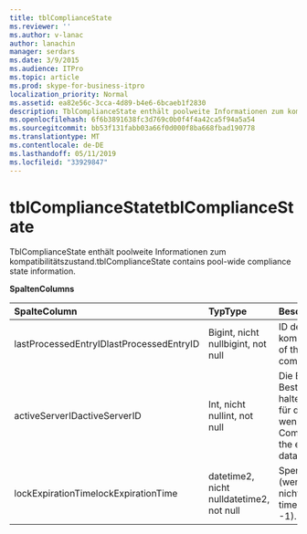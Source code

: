 ```yaml
---
title: tblComplianceState
ms.reviewer: ''
ms.author: v-lanac
author: lanachin
manager: serdars
ms.date: 3/9/2015
ms.audience: ITPro
ms.topic: article
ms.prod: skype-for-business-itpro
localization_priority: Normal
ms.assetid: ea82e56c-3cca-4d89-b4e6-6bcaeb1f2830
description: TblComplianceState enthält poolweite Informationen zum kompatibilitätszustand.
ms.openlocfilehash: 6f6b3891638fc3d769c0b0f4f4a42ca5f94a5a54
ms.sourcegitcommit: bb53f131fabb03a66f0d000f8ba668fbad190778
ms.translationtype: MT
ms.contentlocale: de-DE
ms.lasthandoff: 05/11/2019
ms.locfileid: "33929847"
---
```

# <a name="tblcompliancestate"></a><span data-ttu-id="50f34-103">tblComplianceState</span><span class="sxs-lookup"><span data-stu-id="50f34-103">tblComplianceState</span></span>
 
<span data-ttu-id="50f34-104">TblComplianceState enthält poolweite Informationen zum kompatibilitätszustand.</span><span class="sxs-lookup"><span data-stu-id="50f34-104">tblComplianceState contains pool-wide compliance state information.</span></span>
  
<span data-ttu-id="50f34-105">**Spalten**</span><span class="sxs-lookup"><span data-stu-id="50f34-105">**Columns**</span></span>

|<span data-ttu-id="50f34-106">**Spalte**</span><span class="sxs-lookup"><span data-stu-id="50f34-106">**Column**</span></span>|<span data-ttu-id="50f34-107">**Typ**</span><span class="sxs-lookup"><span data-stu-id="50f34-107">**Type**</span></span>|<span data-ttu-id="50f34-108">**Beschreibung**</span><span class="sxs-lookup"><span data-stu-id="50f34-108">**Description**</span></span>|
|:-----|:-----|:-----|
|<span data-ttu-id="50f34-109">lastProcessedEntryID</span><span class="sxs-lookup"><span data-stu-id="50f34-109">lastProcessedEntryID</span></span>  <br/> |<span data-ttu-id="50f34-110">Bigint, nicht null</span><span class="sxs-lookup"><span data-stu-id="50f34-110">bigint, not null</span></span>  <br/> |<span data-ttu-id="50f34-111">ID des letzten verarbeiteten kompatibilitätsereignisses.</span><span class="sxs-lookup"><span data-stu-id="50f34-111">ID of the latest processed compliance event.</span></span>  <br/> |
|<span data-ttu-id="50f34-112">activeServerID</span><span class="sxs-lookup"><span data-stu-id="50f34-112">activeServerID</span></span>  <br/> |<span data-ttu-id="50f34-113">Int, nicht null</span><span class="sxs-lookup"><span data-stu-id="50f34-113">int, not null</span></span>  <br/> |<span data-ttu-id="50f34-114">Die Einhaltung von Bestimmungen gedrückt halten die exklusive Sperre für die Datenbank oder -1, wenn keine ID.</span><span class="sxs-lookup"><span data-stu-id="50f34-114">ID of the Compliance server holding the exclusive lock on the database, or -1 if none.</span></span>  <br/> |
|<span data-ttu-id="50f34-115">lockExpirationTime</span><span class="sxs-lookup"><span data-stu-id="50f34-115">lockExpirationTime</span></span>  <br/> |<span data-ttu-id="50f34-116">datetime2, nicht null</span><span class="sxs-lookup"><span data-stu-id="50f34-116">datetime2, not null</span></span>  <br/> |<span data-ttu-id="50f34-117">Sperren Sie Ablaufzeit (wenn ActiveServerID nicht-1 ist).</span><span class="sxs-lookup"><span data-stu-id="50f34-117">Lock expiration time (if activeServerID is not -1).</span></span>  <br/> |
   

